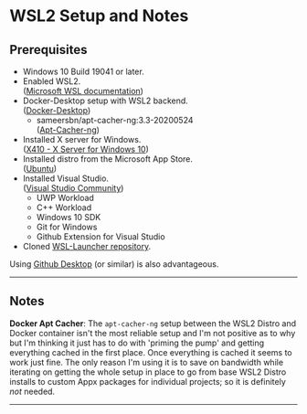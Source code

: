 # WSL2 Setup and Notes

## Prerequisites

* Windows 10 Build 19041 or later.
* Enabled WSL2.  
  ([Microsoft WSL documentation][Ref:wsl-docs])
* Docker-Desktop setup with WSL2 backend.  
  ([Docker-Desktop][Ref:Docker-Desktop])
  * sameersbn/apt-cacher-ng:3.3-20200524  
  ([Apt-Cacher-ng][Ref:apt-cacher-ng])
* Installed X server for Windows.  
  ([X410 - X Server for Windows 10][Ref:X410])
* Installed distro from the Microsoft App Store.  
  ([Ubuntu][Ref:UbuntuAppx])
* Installed Visual Studio.  
  ([Visual Studio Community][Ref:VSStudio])
  * UWP Workload
  * C++ Workload
  * Windows 10 SDK
  * Git for Windows
  * Github Extension for Visual Studio
* Cloned [WSL-Launcher repository][Ref:wsl-launcher].

Using [Github Desktop][Ref:GHDesktop] (or similar) is also advantageous.

---------------------------------------

## Notes

__Docker Apt Cacher__: The `apt-cacher-ng` setup between the WSL2 Distro and Docker container isn't the most reliable setup and I'm not positive as to why but I'm thinking it just has to do with 'priming the pump' and getting everything cached in the first place. Once everything is cached it seems to work just fine. The only reason I'm using it is to save on bandwidth while iterating on getting the whole setup in place to go from base WSL2 Distro installs to custom Appx packages for individual projects; so it is definitely _not_ needed.

---------------------------------------

[Ref:apt-cacher-ng]:
https://hub.docker.com/r/sameersbn/apt-cacher-ng
"A caching proxy. Specialized for package files from Linux distributors, primarily for Debian (and Debian based) distributions but not limited to those."

[Ref:Docker-Desktop]:
https://docs.docker.com/docker-for-windows/wsl/
"Docker Desktop WSL 2 backend."

[Ref:GHDesktop]:
https://desktop.github.com/
"Focus on what matters instead of fighting with Git."

[Ref:wsl-docs]:
https://docs.microsoft.com/en-us/windows/wsl/
"Windows Subsystem for Linux Documentation"

[Ref:wsl-launcher]:
https://github.com/microsoft/WSL-DistroLauncher
"Sample/reference launcher app for WSL distro Microsoft Store packages."

[Ref:UbuntuAppx]:
https://wiki.ubuntu.com/WSL
"(without the release version) always follows the recommended release, switching over to the next one when it gets the first point release."

[Ref:VSStudio]:
https://visualstudio.microsoft.com/vs/community/
"Any individual developer can use Visual Studio Community to create their own free or paid apps."

[Ref:X410]:
https://x410.dev/
"X Server for Windows 10"
